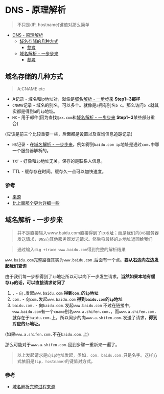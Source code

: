 # DNS - 原理解析
> 不只是(IP, hostname)键值对那么简单

<!-- TOC -->

- [DNS - 原理解析](#dns---原理解析)
  - [域名存储的几种方式](#域名存储的几种方式)
    - [参考](#参考)
  - [域名解析 - 一步步来](#域名解析---一步步来)
    - [参考](#参考-1)

<!-- /TOC -->

## 域名存储的几种方式

> A;CNAME etc

* A记录 - 域名和ip地址对，就像是[域名解析 - 一步步来](#域名解析---一步步来) **Step1~3那样**
* `CNAME`记录 - 域名的别名，可以多个。就像是`a`拥有别名`b c`。那么访问`b c`就其实都是得到`a`的`ip`地址。
* `MX` - 用于邮件(因为查找`@xx.com`和[域名解析 - 一步步来](#域名解析---一步步来) **Step1~3**某些部分重合)

(应该是前三个比较重要一些，后面都是设置以及查询信息追踪记录)

* `NS`记录 - 在[域名解析 - 一步步来](#域名解析---一步步来)，例如得到`baidu.com ip`地址是通过`com.`中哪一个服务器解析的。
* `TXT` - 好像和`ip`地址无关。保存的是联系人信息。

* TTL - 缓存存在时间。缓存久一点可以加快速度。

### 参考

* [来源](http://coolnull.com/53.html)
* [比上面那个更为详细一些](https://blog.csdn.net/silentpebble/article/details/44196083)

## 域名解析 - 一步步来

> 并不是直接输入www.baidu.com直接得到了ip地址；而是我们向`DNS`服务器发送请求，`DNS`向其他服务器发送请求。然后将最终的`IP`地址返回给我们

> 通过输入`dig +trace www.baidu.com`得到完整的解析结果

`www.baidu.com`完整路径其实为`www.baidu.com.`后面有一个点。**要从右边向左边发起我们查询**

由于我们每一步都得到了`ip`地址所以可以向下一步发生请求。**当然如果本地有缓存`ip`的话，可以直接请求访问了**

1. `.` - 向`.`发起`www.baidu.com` **得到`com.`的`ip`地址**
2. `com.` - 向`com.`发起`www.baidu.com` **得到`baidu.com`的`ip`地址**
3. `baidu.com.` - 向`baidu.com.`发起`www.baidu.com` 不过在链接中，`www.baidu.com`有一个`cname`别名`www.a.shifen.com.`，而`www.a.shifen.com.`就存在于`baidu.com.`上，所以同步的向`www.a.shifen.com.`发送了请求，**得到对应的`ip`地址。**

(如果`www.a.shifen.com.`不在`baidu.com.`上)

那么可能对于`www.a.shifen.com.`回到步骤一重新来一遍了。

> 以上发起请求是向`ip`地址发起，类如`. com. baidu.com.`只是名字。这样方式依旧是`(ip, hostname)`的键值对方式。

### 参考

* [域名解析完整过程来源](https://www.cnblogs.com/YDDMAX/p/5598196.html)

